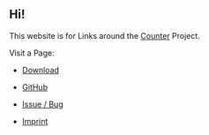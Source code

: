## Hi!
This website is for Links around the [Counter](https://github.com/byZeroOfficial/Counter) Project. 

Visit a Page:
- [Download](./download)
- [GitHub](./github)
- [Issue / Bug](./issue)

- [Imprint](https://byzero.dev/imprint)
